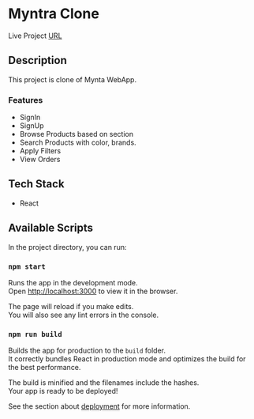 # Myntra Clone

Live Project [URL](https://spiffy-pika-0c6aac.netlify.app/)


## Description

This project is clone of Mynta WebApp.

### Features

- SignIn
- SignUp
- Browse Products based on section
- Search Products with color, brands.
- Apply Filters
- View Orders

## Tech Stack

- React

## Available Scripts

In the project directory, you can run:

### `npm start`

Runs the app in the development mode.\
Open [http://localhost:3000](http://localhost:3000) to view it in the browser.

The page will reload if you make edits.\
You will also see any lint errors in the console.

### `npm run build`

Builds the app for production to the `build` folder.\
It correctly bundles React in production mode and optimizes the build for the best performance.

The build is minified and the filenames include the hashes.\
Your app is ready to be deployed!

See the section about [deployment](https://facebook.github.io/create-react-app/docs/deployment) for more information.
